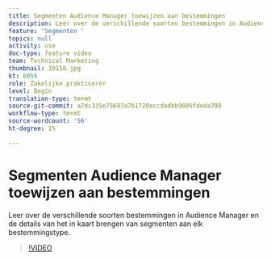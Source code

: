 ```yaml
---
title: Segmenten Audience Manager toewijzen aan bestemmingen
description: Leer over de verschillende soorten bestemmingen in Audience Manager en de details van het in kaart brengen van segmenten aan elk bestemmingstype.
feature: 'Segmenten '
topics: null
activity: use
doc-type: feature video
team: Technical Marketing
thumbnail: 39158.jpg
kt: 6056
role: Zakelijke praktiserer
level: Begin
translation-type: tm+mt
source-git-commit: a7dc335e75697a7b1720eccdadbb9605fdeda798
workflow-type: tm+mt
source-wordcount: '56'
ht-degree: 1%

---
```



# Segmenten Audience Manager toewijzen aan bestemmingen

Leer over de verschillende soorten bestemmingen in Audience Manager en de details van het in kaart brengen van segmenten aan elk bestemmingstype.

>[!VIDEO](https://video.tv.adobe.com/v/39158/?quality=12&learn=on)
